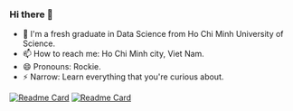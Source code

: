 ### Hi there 👋
- 🌱 I'm a fresh graduate in Data Science from Ho Chi Minh University of Science.
- 📫 How to reach me: Ho Chi Minh city, Viet Nam.
- 😄 Pronouns: Rockie.
- ⚡ Narrow: Learn everything that you're curious about.

[![Readme Card](https://github-readme-stats.vercel.app/api/pin/?username=anuraghazra&repo=aaaa)](https://github.com/dduyds/Healthcare-Appointment-Chatbot.git)
[![Readme Card](https://github-readme-stats.vercel.app/api/pin/?username=anuraghazra&repo=bbbb)](https://github.com/dduyds/Employee-turnover-analytics.git)


